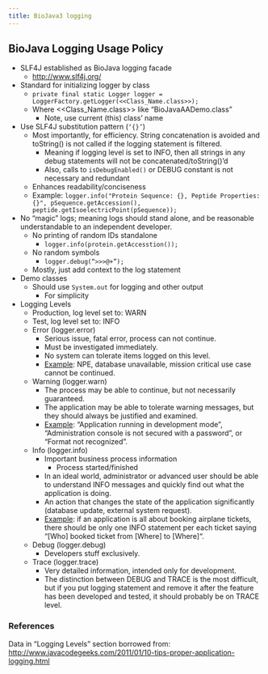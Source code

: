 ```yaml
---
title: BioJava3 logging
---
```


BioJava Logging Usage Policy
----------------------------

-   SLF4J established as BioJava logging facade
    -   <http://www.slf4j.org/>
-   Standard for initializing logger by class
    -   `private final static Logger logger = LoggerFactory.getLogger(<<Class_Name.class>>);`
    -   Where \<<Class_Name.class>\> like “BioJavaAADemo.class”
        -   Note, use current (this) class’ name
-   Use SLF4J substitution pattern (`‘{}’`)
    -   Most importantly, for efficiency. String concatenation is
        avoided and toString() is not called if the logging statement is
        filtered.
        -   Meaning if logging level is set to INFO, then all strings in
            any debug statements will not be concatenated/toString()’d
        -   Also, calls to `isDebugEnabled()` or DEBUG constant is not
            necessary and redundant
    -   Enhances readability/conciseness
    -   Example:
        `logger.info("Protein Sequence: {}, Peptide Properties: {}", pSequence.getAccession(), peptide.getIsoelectricPoint(pSequence));`
-   No “magic” logs; meaning logs should stand alone, and be reasonable
    understandable to an independent developer.
    -   No printing of random IDs standalone
        -   `logger.info(protein.getAccesstion());`
    -   No random symbols
        -   `logger.debug(“>>>@+”);`
    -   Mostly, just add context to the log statement
-   Demo classes
    -   Should use `System.out` for logging and other output
        -   For simplicity
-   Logging Levels
    -   Production, log level set to: WARN
    -   Test, log level set to: INFO
    -   Error (logger.error)
        -   Serious issue, fatal error, process can not continue.
        -   Must be investigated immediately.
        -   No system can tolerate items logged on this level.
        -   <u>Example</u>: NPE, database unavailable, mission critical
            use case cannot be continued.
    -   Warning (logger.warn)
        -   The process may be able to continue, but not necessarily
            guaranteed.
        -   The application may be able to tolerate warning messages,
            but they should always be justified and examined.
        -   <u>Example</u>: “Application running in development mode”,
            “Administration console is not secured with a password”, or
            “Format not recognized”.
    -   Info (logger.info)
        -   Important business process information
            -   Process started/finished
        -   In an ideal world, administrator or advanced user should be
            able to understand INFO messages and quickly find out what
            the application is doing.
        -   An action that changes the state of the application
            significantly (database update, external system request).
        -   <u>Example</u>: if an application is all about booking
            airplane tickets, there should be only one INFO statement
            per each ticket saying “[Who] booked ticket from [Where] to
            [Where]“.
    -   Debug (logger.debug)
        -   Developers stuff exclusively.
    -   Trace (logger.trace)
        -   Very detailed information, intended only for development.
        -   The distinction between DEBUG and TRACE is the most
            difficult, but if you put logging statement and remove it
            after the feature has been developed and tested, it should
            probably be on TRACE level.

### References

Data in “Logging Levels” section borrowed from:
<http://www.javacodegeeks.com/2011/01/10-tips-proper-application-logging.html>
